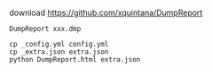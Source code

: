 download https://github.com/xquintana/DumpReport

```
DumpReport xxx.dmp
```

```
cp _config.yml config.yml
cp _extra.json extra.json
python DumpReport.html extra.json
```
